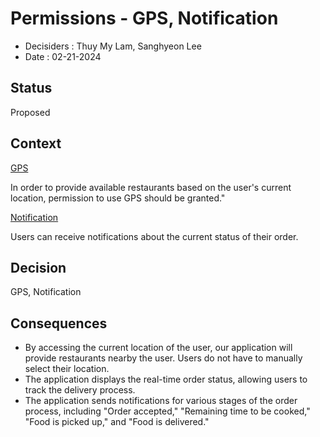 # Permissions - GPS, Notification

* Decisiders : Thuy My Lam, Sanghyeon Lee
* Date : 02-21-2024

## Status
Proposed

## Context
[GPS](https://support.google.com/accounts/answer/6179507?hl=en)

In order to provide available restaurants based on the user's current location, permission to use GPS should be granted."

[Notification](https://support.google.com/chrome/answer/3220216?hl=en&co=GENIE.Platform%3DDesktop)

Users can receive notifications about the current status of their order.

## Decision
GPS, Notification

## Consequences
- By accessing the current location of the user, our application will provide restaurants nearby the user. Users do not have to manually select their location.
- The application displays the real-time order status, allowing users to track the delivery process.
- The application sends notifications for various stages of the order process, including "Order accepted," "Remaining time to be cooked," "Food is picked up," and "Food is delivered."
